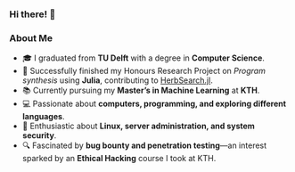 ### **Hi there! 👋**  

### **About Me**  
- 🎓 I graduated from **TU Delft** with a degree in **Computer Science**.
- 🚀 Successfully finished my Honours Research Project on _Program synthesis_ using **Julia**, contributing to [HerbSearch.jl](https://github.com/Herb-AI/HerbSearch.jl).  
- 📚 Currently pursuing my **Master’s in Machine Learning** at **KTH**.  
- 💻 Passionate about **computers, programming, and exploring different languages**.  
- 🐧 Enthusiastic about **Linux, server administration, and system security**.  
- 🔍 Fascinated by **bug bounty and penetration testing**—an interest sparked by an **Ethical Hacking** course I took at KTH.  

